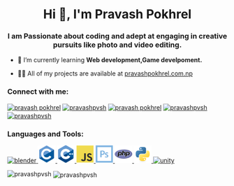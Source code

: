 <h1 align="center">Hi 👋, I'm Pravash Pokhrel</h1>
<h3 align="center">I am Passionate about coding and adept at engaging in creative pursuits like photo and video editing.</h3>

- 🌱 I’m currently learning **Web development,Game develpoment.**

- 👨‍💻 All of my projects are available at [pravashpokhrel.com.np](pravashpokhrel.com.np)

<h3 align="left">Connect with me:</h3>
<p align="left">
<a href="https://www.linkedin.com/in/pravashpvsh/" target="blank"><img align="center" src="https://raw.githubusercontent.com/rahuldkjain/github-profile-readme-generator/master/src/images/icons/Social/linked-in-alt.svg" alt="pravash pokhrel" height="30" width="40" /></a>
<a href="https://www.leetcode.com/pravashpvsh" target="blank"><img align="center" src="https://raw.githubusercontent.com/rahuldkjain/github-profile-readme-generator/master/src/images/icons/Social/leet-code.svg" alt="pravashpvsh" height="30" width="40" /></a>
<a href="https://www.facebook.com/pvsh.pokhrel" target="blank"><img align="center" src="https://raw.githubusercontent.com/rahuldkjain/github-profile-readme-generator/master/src/images/icons/Social/facebook.svg" alt="pravash pokhrel" height="30" width="40" /></a>
<a href="https://instagram.com/pravashpvsh" target="blank"><img align="center" src="https://raw.githubusercontent.com/rahuldkjain/github-profile-readme-generator/master/src/images/icons/Social/instagram.svg" alt="pravashpvsh" height="30" width="40" /></a>
<a href="https://www.youtube.com/channel/UCPOHDwCVXvD9sd0GMA5oGHg" target="blank"><img align="center" src="https://raw.githubusercontent.com/rahuldkjain/github-profile-readme-generator/master/src/images/icons/Social/youtube.svg" alt="pravashpvsh" height="30" width="40" /></a>

</p>

<h3 align="left">Languages and Tools:</h3>
<p align="left"> <a href="https://www.blender.org/" target="_blank" rel="noreferrer"> <img src="https://download.blender.org/branding/community/blender_community_badge_white.svg" alt="blender" width="40" height="40"/> </a> <a href="https://www.cprogramming.com/" target="_blank" rel="noreferrer"> <img src="https://raw.githubusercontent.com/devicons/devicon/master/icons/c/c-original.svg" alt="c" width="40" height="40"/> </a> <a href="https://www.w3schools.com/cpp/" target="_blank" rel="noreferrer"> <img src="https://raw.githubusercontent.com/devicons/devicon/master/icons/cplusplus/cplusplus-original.svg" alt="cplusplus" width="40" height="40"/> </a> <a href="https://developer.mozilla.org/en-US/docs/Web/JavaScript" target="_blank" rel="noreferrer"> <img src="https://raw.githubusercontent.com/devicons/devicon/master/icons/javascript/javascript-original.svg" alt="javascript" width="40" height="40"/> </a> <a href="https://www.photoshop.com/en" target="_blank" rel="noreferrer"> <img src="https://raw.githubusercontent.com/devicons/devicon/master/icons/photoshop/photoshop-line.svg" alt="photoshop" width="40" height="40"/> </a> <a href="https://www.php.net" target="_blank" rel="noreferrer"> <img src="https://raw.githubusercontent.com/devicons/devicon/master/icons/php/php-original.svg" alt="php" width="40" height="40"/> </a> <a href="https://www.python.org" target="_blank" rel="noreferrer"> <img src="https://raw.githubusercontent.com/devicons/devicon/master/icons/python/python-original.svg" alt="python" width="40" height="40"/> </a> <a href="https://unity.com/" target="_blank" rel="noreferrer"> <img src="https://www.vectorlogo.zone/logos/unity3d/unity3d-icon.svg" alt="unity" width="40" height="40"/> </a> </p>

<p><img align="left" src="https://github-readme-stats.vercel.app/api/top-langs?username=pravashpvsh&show_icons=true&locale=en&layout=compact" alt="pravashpvsh" /></p>

<p>&nbsp;<img align="center" src="https://github-readme-stats.vercel.app/api?username=pravashpvsh&show_icons=true&locale=en" alt="pravashpvsh" /></p>
